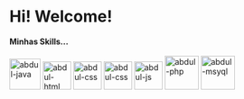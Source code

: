 <h1><b>Hi! Welcome!</b></h1>
<div>
  <b>Minhas Skills...</b>
  <br> <br>
  <img src="https://cdn.jsdelivr.net/gh/devicons/devicon/icons/java/java-plain.svg" alt="abdul-java" width="55px"/>
  <img src="https://cdn.jsdelivr.net/gh/devicons/devicon/icons/html5/html5-original.svg" alt="abdul-html" width="50px"/>
  <img src="https://cdn.jsdelivr.net/gh/devicons/devicon/icons/css3/css3-original.svg" alt="abdul-css" width="50px"/>
  <img src="https://cdn.jsdelivr.net/gh/devicons/devicon/icons/bootstrap/bootstrap-original.svg" alt="abdul-css" width="50px"/>
  <img src="https://cdn.jsdelivr.net/gh/devicons/devicon/icons/javascript/javascript-original.svg" alt="abdul-js" width="50px" />
  <img src="https://cdn.jsdelivr.net/gh/devicons/devicon/icons/php/php-original.svg" alt="abdul-php" width="60px"/>
  <img src="https://cdn.jsdelivr.net/gh/devicons/devicon/icons/mysql/mysql-plain-wordmark.svg" alt="abdul-msyql" width="60px"/>
 <br> <br>
</div>

